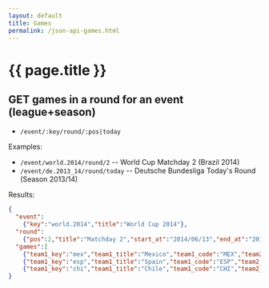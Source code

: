 ```yaml
---
layout: default
title: Games
permalink: /json-api-games.html
---
```



# {{ page.title }}

## GET games in a round for an event (league+season)

- `/event/:key/round/:pos|today`

Examples:

- `/event/world.2014/round/2`     -- World Cup Matchday 2 (Brazil 2014)
- `/event/de.2013_14/round/today` -- Deutsche Bundesliga Today's Round (Season 2013/14)


Results:

```json
{
  "event":
    {"key":"world.2014","title":"World Cup 2014"},
  "round":
    {"pos":2,"title":"Matchday 2","start_at":"2014/06/13","end_at":"2014/06/13"},
  "games":[
    {"team1_key":"mex","team1_title":"Mexico","team1_code":"MEX","team2_key":"cmr","team2_title":"Cameroon","team2_code":"CMR","play_at":"2014/06/13","score1":null,"score2":null,"score1ot":null,"score2ot":null,"score1p":null,"score2p":null},
    {"team1_key":"esp","team1_title":"Spain","team1_code":"ESP","team2_key":"ned","team2_title":"Netherlands","team2_code":"NED","play_at":"2014/06/13","score1":null,"score2":null,"score1ot":null,"score2ot":null,"score1p":null,"score2p":null},
    {"team1_key":"chi","team1_title":"Chile","team1_code":"CHI","team2_key":"aus","team2_title":"Australia","team2_code":"AUS","play_at":"2014/06/13","score1":null,"score2":null,"score1ot":null,"score2ot":null,"score1p":null,"score2p":null}]
}
```
